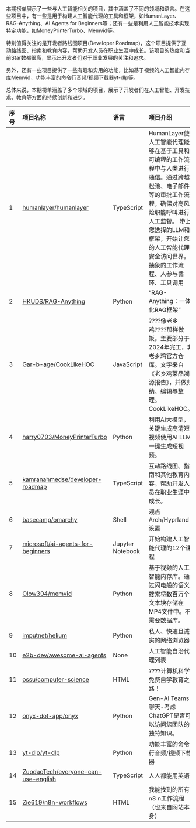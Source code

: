 本期榜单展示了一些与人工智能相关的项目，其中涵盖了不同的领域和语言。在这些项目中，有一些是用于构建人工智能代理的工具和框架，如HumanLayer、RAG-Anything、AI Agents for Beginners等；还有一些是利用人工智能技术实现特定功能，如MoneyPrinterTurbo、Memvid等。

特别值得关注的是开发者路线图项目(Developer Roadmap)，这个项目提供了互动路线图、指南和教育内容，帮助开发人员在职业生涯中成长。该项目的热度和当前Star数都很高，显示出开发者们对于职业发展的关注和追求。

另外，还有一些项目提供了一些有趣和实用的功能，比如基于视频的人工智能内存库Memvid，功能丰富的命令行音频/视频下载器yt-dlp等。

总体来说，本期榜单涵盖了多个领域的项目，展示了开发者们在人工智能、开发技朮、教育等方面的持续创新和进步。

|序号|项目名称|语言|项目介绍|趋势Star|当前Star|热度|创建时间|
|:---|:---|:---|:---|:---|:---|:---|:---|
|1|[humanlayer/humanlayer](https://github.com/humanlayer/humanlayer)|TypeScript|HumanLayer使人工智能代理能够在基于工具和可编程的工作流程中与人类进行通信。通过跨越松弛、电子邮件等的审批工作流程，确保对高风险职能呼叫进行人工监督。  带上您选择的LLM和框架，开始让您的人工智能代理安全访问世界。抽象的工作流程、人参与循环、工具调用|902|4500|283|2024-08-05|
|2|[HKUDS/RAG-Anything](https://github.com/HKUDS/RAG-Anything)|Python|“RAG-Anything：一体化RAG框架”|599|7244|193|2025-06-06|
|3|[Gar-b-age/CookLikeHOC](https://github.com/Gar-b-age/CookLikeHOC)|JavaScript|????像老乡鸡????那样做饭。主要部分于2024年完工，非老乡鸡官方仓库。文字来自《老乡鸡菜品溯源报告》，并做归纳、编辑与整理。CookLikeHOC。|574|19287|182|2024-04-10|
|4|[harry0703/MoneyPrinterTurbo](https://github.com/harry0703/MoneyPrinterTurbo)|Python|利用AI大模型，关键生成高清短视频使用AI LLM一键生成短视频。|388|40629|126|2024-03-11|
|5|[kamranahmedse/developer-roadmap](https://github.com/kamranahmedse/developer-roadmap)|TypeScript|互动路线图、指南和其他教育内容，帮助开发人员在职业生涯中成长。|370|338059|122|2017-03-15|
|6|[basecamp/omarchy](https://github.com/basecamp/omarchy)|Shell|观点Arch/Hyprland设置|388|11502|119|2025-06-01|
|7|[microsoft/ai-agents-for-beginners](https://github.com/microsoft/ai-agents-for-beginners)|Jupyter Notebook|开始构建人工智能代理的12个课程|338|40138|115|2024-11-28|
|8|[Olow304/memvid](https://github.com/Olow304/memvid)|Python|基于视频的人工智能内存库。通过闪电般的语义搜索将数百万个文本块存储在MP4文件中。不需要数据库。|368|9663|115|2025-05-27|
|9|[imputnet/helium](https://github.com/imputnet/helium)|Python|私人、快速且诚实的网络浏览器|331|3712|102|2025-02-15|
|10|[e2b-dev/awesome-ai-agents](https://github.com/e2b-dev/awesome-ai-agents)|None|人工智能自治代理列表|328|23098|101|2023-06-19|
|11|[ossu/computer-science](https://github.com/ossu/computer-science)|HTML|????计算机科学免费自学教育之路！|285|194179|92|2014-05-04|
|12|[onyx-dot-app/onyx](https://github.com/onyx-dot-app/onyx)|Python|Gen-AI Teams聊天-考虑ChatGPT是否可以访问您团队的独特知识。|294|14548|92|2023-04-27|
|13|[yt-dlp/yt-dlp](https://github.com/yt-dlp/yt-dlp)|Python|功能丰富的命令行音频/视频下载器|284|128553|90|2020-10-26|
|14|[ZuodaoTech/everyone-can-use-english](https://github.com/ZuodaoTech/everyone-can-use-english)|TypeScript|人人都能用英语|234|30650|75|2019-03-15|
|15|[Zie619/n8n-workflows](https://github.com/Zie619/n8n-workflows)|HTML|我能找到的所有n8 n工作流程（也来自网站本身）|208|34154|73|2025-05-14|